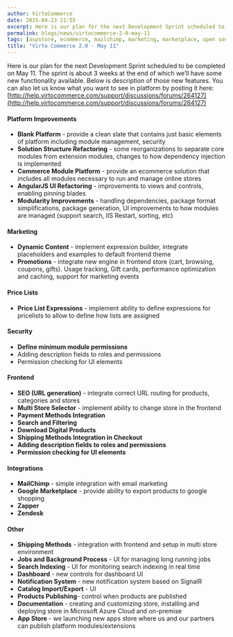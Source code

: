 ```yaml
---
author: VirtoCommerce
date: 2015-04-23 21:55
excerpt: Here is our plan for the next Development Sprint scheduled to be completed on May 11. The sprint is about 3 weeks at the end of which we’ll have some new functionality available. Below is description of those new features.
permalink: blogs/news/virtocommerce-2-0-may-11
tags: [aspstore, ecommerce, mailchimp, marketing, marketplace, open source, promotions, search indexing, seo, zapper, zendesk]
title: "Virto Commerce 2.0 - May 11"
---
```

Here is our plan for the next Development Sprint scheduled to be completed on May 11. The sprint is about 3 weeks at the end of which we’ll have some new functionality available. Below is description of those new features. You can also let us know what you want to see in platform by posting it here: [http://help.virtocommerce.com/support/discussions/forums/264127](http://help.virtocommerce.com/support/discussions/forums/264127)

#### Platform Improvements

* **Blank Platform** - provide a clean slate that contains just basic elements of platform including module management, security
* **Solution Structure&nbsp;Refactoring** - some reorganizations to separate core modules from extension modules, changes to how&nbsp;dependency injection is implemented
* **Commerce Module Platform** - provide an ecommerce solution that includes all modules necessary to run and manage online stores
* **AngularJS UI Refactoring** - improvements to views and controls, enabling pinning blades
* **Modularity Improvements** - handling dependencies, package format simplifications, package generation, UI improvements to how modules are managed (support search, IIS Restart, sorting, etc)

#### Marketing

* **Dynamic Content** - implement expression builder, integrate placeholders and examples to default frontend theme
* **Promotions** - integrate new engine in frontend store (cart, browsing, coupons, gifts). Usage tracking, Gift cards, performance optimization and caching, support for marketing events

#### Price Lists

* **Price List Expressions** - implement ability to define expressions for pricelists to allow to define how lists are assigned

#### Security

* **Define minimum module permissions**
* Adding description fields to roles and permissions
* Permission checking for UI elements

#### Frontend

* **SEO (URL generation)** - integrate correct URL routing for products, categories and stores
* **Multi Store Selector** - implement ability to change store in the frontend
* **Payment Methods Integration**
* **Search and Filtering**
* **Download Digital Products**
* **Shipping Methods Integration in Checkout**
* **Adding description fields to roles and permissions**
* **Permission checking for UI elements**

#### Integrations

* **MailChimp** - simple integration with email marketing
* **Google Marketplace** - provide ability to export products to google shopping
* **Zapper**
* **Zendesk**

#### Other

* **Shipping Methods** - integration with frontend and setup in multi store environment
* **Jobs and Background Process** - UI for managing long running jobs
* **Search Indexing** - UI for monitoring search indexing in real time
* **Dashboard** - new controls for dashboard UI
* **Notification System** - new notification system based on SignalR
* **Catalog Import/Export** - UI
* **Products Publishing**- control when products are published
* **Documentation** - creating and customizing store, installing and deploying store in Microsoft Azure Cloud and on-premise
* **App Store** - we launching new apps store where us and our partners can publish platform modules/extensions